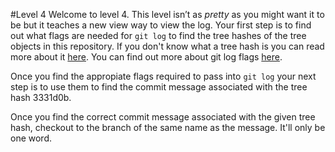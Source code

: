 #Level 4
Welcome to level 4.
This level isn’t as *pretty* as you might want it to be but it teaches a new view way to view the log.
Your first step is to find out what flags are needed for ```git log``` to find the tree hashes of the tree objects in this repository.
If you don't know what a tree hash is you can read more about it [here](https://git-scm.com/book/en/v2/Git-Internals-Git-Objects).
You can find out more about git log flags [here](http://git-scm.com/docs/git-log).

Once you find the appropiate flags required to pass into ```git log``` your next step is to use them to find the commit message associated with the tree hash 3331d0b.

Once you find the correct commit message associated with the given tree hash, checkout to the branch of the same name as the message.
It'll only be one word.

